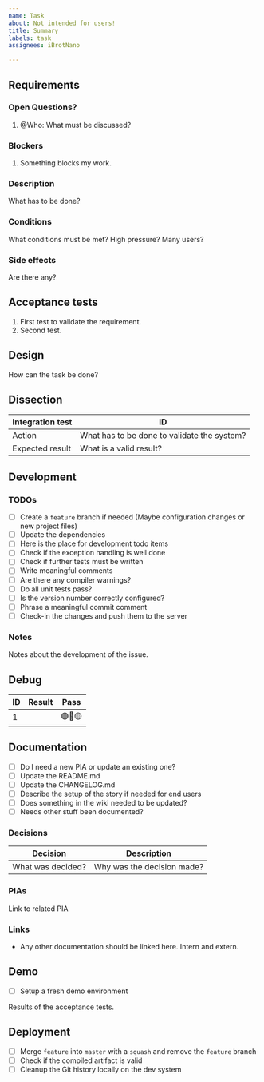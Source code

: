 ```yaml
---
name: Task
about: Not intended for users! 
title: Summary
labels: task
assignees: iBrotNano

---
```


## Requirements

### Open Questions?

1. @Who: What must be discussed?

### Blockers

1. Something blocks my work.

### Description

What has to be done?

### Conditions

What conditions must be met? High pressure? Many users?

### Side effects

Are there any?

## Acceptance tests

1. First test to validate the requirement.
1. Second test.

## Design

How can the task be done?

## Dissection

| Integration test | ID                                          |
| --------------- | ------------------------------------------- |
| Action          | What has to be done to validate the system? |
| Expected result | What is a valid result?                     |

## Development

### TODOs

- [ ] Create a `feature` branch if needed (Maybe configuration changes or new project files)
- [ ] Update the dependencies
- [ ] Here is the place for development todo items
- [ ] Check if the exception handling is well done
- [ ] Check if further tests must be written
- [ ] Write meaningful comments
- [ ] Are there any compiler warnings?
- [ ] Do all unit tests pass?
- [ ] Is the version number correctly configured?
- [ ] Phrase a meaningful commit comment
- [ ] Check-in the changes and push them to the server

### Notes

Notes about the development of the issue.

## Debug

| ID   | Result | Pass |
| ---- | ------ | ---- |
| 1   |        | 🟢🔴🟡  |

## Documentation

- [ ] Do I need a new PIA or update an existing one?
- [ ] Update the README.md
- [ ] Update the CHANGELOG.md
- [ ] Describe the setup of the story if needed for end users
- [ ] Does something in the wiki needed to be updated?
- [ ] Needs other stuff been documented?

### Decisions

| Decision          | Description                |
| ----------------- | -------------------------- |
| What was decided? | Why was the decision made? |

### PIAs

Link to related PIA

### Links

- Any other documentation should be linked here. Intern and extern.

## Demo

- [ ] Setup a fresh demo environment

Results of the acceptance tests.

## Deployment

- [ ] Merge `feature` into `master`  with a `squash` and remove the `feature` branch
- [ ] Check if the compiled artifact is valid
- [ ] Cleanup the Git history locally on the dev system
